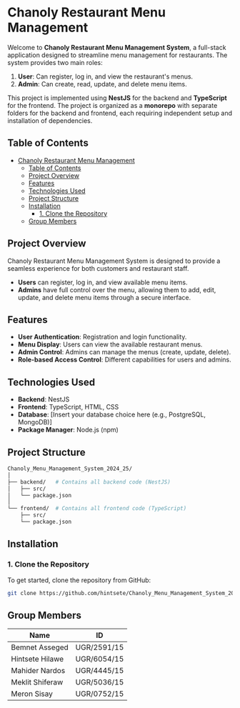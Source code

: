 # Chanoly Restaurant Menu Management

Welcome to **Chanoly Restaurant Menu Management System**, a full-stack application designed to streamline menu management for restaurants. The system provides two main roles:

1. **User**: Can register, log in, and view the restaurant's menus.
2. **Admin**: Can create, read, update, and delete menu items.

This project is implemented using **NestJS** for the backend and **TypeScript** for the frontend. The project is organized as a **monorepo** with separate folders for the backend and frontend, each requiring independent setup and installation of dependencies.

## Table of Contents

- [Chanoly Restaurant Menu Management](#chanoly-restaurant-menu-management)
  - [Table of Contents](#table-of-contents)
  - [Project Overview](#project-overview)
  - [Features](#features)
  - [Technologies Used](#technologies-used)
  - [Project Structure](#project-structure)
  - [Installation](#installation)
    - [1. Clone the Repository](#1-clone-the-repository)
  - [Group Members](#group-members)

## Project Overview

Chanoly Restaurant Menu Management System is designed to provide a seamless experience for both customers and restaurant staff.

- **Users** can register, log in, and view available menu items.
- **Admins** have full control over the menu, allowing them to add, edit, update, and delete menu items through a secure interface.

## Features

- **User Authentication**: Registration and login functionality.
- **Menu Display**: Users can view the available restaurant menus.
- **Admin Control**: Admins can manage the menus (create, update, delete).
- **Role-based Access Control**: Different capabilities for users and admins.

## Technologies Used

- **Backend**: NestJS
- **Frontend**: TypeScript, HTML, CSS
- **Database**: [Insert your database choice here (e.g., PostgreSQL, MongoDB)]
- **Package Manager**: Node.js (npm)

## Project Structure

```bash
Chanoly_Menu_Management_System_2024_25/
│
├── backend/   # Contains all backend code (NestJS)
│   ├── src/
│   └── package.json
│
└── frontend/  # Contains all frontend code (TypeScript)
    ├── src/
    └── package.json

```

## Installation

### 1. Clone the Repository

To get started, clone the repository from GitHub:

```bash
git clone https://github.com/hintsete/Chanoly_Menu_Management_System_2024_25.git
```

## Group Members

| Name            | ID          |
| --------------- | ----------- |
| Bemnet Asseged  | UGR/2591/15 |
| Hintsete Hilawe | UGR/6054/15 |
| Mahider Nardos  | UGR/4445/15 |
| Meklit Shiferaw | UGR/5036/15 |
| Meron Sisay     | UGR/0752/15 |

